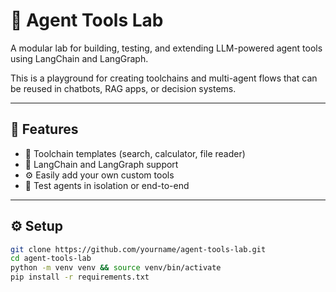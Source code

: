 # 🧰 Agent Tools Lab

A modular lab for building, testing, and extending LLM-powered agent tools using LangChain and LangGraph.

This is a playground for creating toolchains and multi-agent flows that can be reused in chatbots, RAG apps, or decision systems.

---

## 🔧 Features

- 🔁 Toolchain templates (search, calculator, file reader)
- 🧠 LangChain and LangGraph support
- ⚙️ Easily add your own custom tools
- 🧪 Test agents in isolation or end-to-end

---

## ⚙️ Setup

```bash
git clone https://github.com/yourname/agent-tools-lab.git
cd agent-tools-lab
python -m venv venv && source venv/bin/activate
pip install -r requirements.txt
